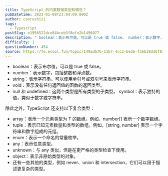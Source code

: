 ```yaml
---
title: TypeScript 的内置数据类型有哪些？
pubDatetime: 2023-01-08T23:04:09.000Z
author: caorushizi
tags:
  - Typescript
postSlug: e1956522dce84bceb3f8efe2b1496077
description: " boolean：表示布尔值，可以是 true 或 false。 number：表示数字，包括整数和浮点数。 string：表示字符串。可以使用单引号或双引号来表示字符串。 void：表示没有任何返回值的函数的返回类型。 null 和 undefined：这两个类型是所有类型的子类型。 symbol：表示独特的值，类似于数字或字符串。 除此之外，TypeScript 还支持以下复合类型： arra"
difficulty: 1
questionNumber: 454
source: https://fe.ecool.fun/topic/149adb7b-11b7-4cc2-be36-f36b38d36f81
---
```


- boolean：表示布尔值，可以是 true 或 false。
- number：表示数字，包括整数和浮点数。
- string：表示字符串。可以使用单引号或双引号来表示字符串。
- void：表示没有任何返回值的函数的返回类型。
- null 和 undefined：这两个类型是所有类型的子类型。 symbol：表示独特的值，类似于数字或字符串。

除此之外，TypeScript 还支持以下复合类型：

- array：表示一个元素类型为 T 的数组。例如，number[] 表示一个数字数组。
- tuple：表示已知元素数量和类型的数组。例如，[string, number] 表示一个字符串和数字组成的元组。
- enum：表示一个命名的常量枚举。
- any：表示任意类型。
- unknown：与 any 类似，但是在更严格的类型检查下使用。
- object：表示非原始类型的对象。
- 还有一些其他的类型，例如 never、union 和 intersection，它们可以用于描述更复杂的类型。
